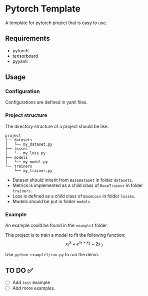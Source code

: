 # Pytorch Template

A template for pytorch project that is easy to use.

## Requirements

- pytorch
- tensorboard
- pyyaml

## Usage

### Configuration

Configurations are defined in yaml files.

### Project structure

The directory structure of a project should be like:
```
project
├── datasets
│   └── my_dataset.py
├── losses
│   └── my_loss.py
├── models
│   └── my_model.py
└── trainers
    └── my_trainer.py
```

- Dataset should inherit from `BaseDataset` in folder `datasets`.
- Metrics is implemented as a child class of `BaseTrainer` in folder `trainers`.
- Loss is defined as a child class of `BaseLoss` in folder `losses`.
- Models should be put in folder `models`

### Example

An example could be found in the `example1` folder.

This project is to train a model to fit the following function: 
$$x_1^2+e^{x_1+x_2}-2x_3$$

Use `python example1/run.py` to run the demo.

## TO DO ✅

- [ ] Add `test` example
- [ ] Add more examples.
